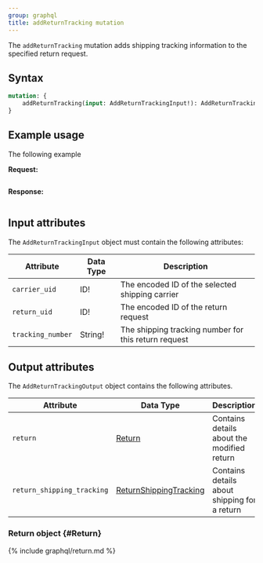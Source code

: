 ```yaml
---
group: graphql
title: addReturnTracking mutation
---
```


The `addReturnTracking` mutation adds shipping tracking information to the specified return request.

## Syntax

```graphql
mutation: {
    addReturnTracking(input: AddReturnTrackingInput!): AddReturnTrackingOutput
}
```

## Example usage

The following example

**Request:**

```graphql

```

**Response:**

```json

```

## Input attributes

The `AddReturnTrackingInput` object must contain the following attributes:

Attribute |  Data Type | Description
--- | --- | ---
`carrier_uid`| ID! | The encoded ID of the selected shipping carrier
`return_uid` | ID! | The encoded ID of the return request
`tracking_number` | String! | The shipping tracking number for this return request

## Output attributes

The `AddReturnTrackingOutput` object contains the following attributes.

Attribute |  Data Type | Description
--- | --- | ---
`return` | [Return](#Return) | Contains details about the modified return
`return_shipping_tracking` | [ReturnShippingTracking](#ReturnShippingTracking) | Contains details about shipping for a return

### Return object {#Return}

{% include graphql/return.md %}
